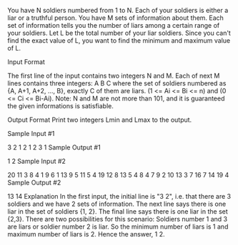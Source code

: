 You have N soldiers numbered from 1 to N. Each of your soldiers is either a liar or a truthful person. You have M sets of information about them. Each set of information tells you the number of liars among a certain range of your soldiers. Let L be the total number of your liar soldiers. Since you can't find the exact value of L, you want to find the minimum and maximum value of L.

Input Format

The first line of the input contains two integers N and M.
Each of next M lines contains three integers:
A B C where the set of soldiers numbered as {A, A+1, A+2, ..., B}, exactly C of them are liars. (1 <= Ai <= Bi <= n) and (0 <= Ci <= Bi-Ai).
Note: N and M are not more than 101, and it is guaranteed the given informations is satisfiable.

Output Format
Print two integers Lmin and Lmax to the output.

Sample Input #1

3 2
1 2 1
2 3 1
Sample Output #1

1 2
Sample Input #2

20 11
3 8 4
1 9 6
1 13 9
5 11 5
4 19 12
8 13 5
4 8 4
7 9 2
10 13 3
7 16 7
14 19 4
Sample Output #2

13 14
Explanation
In the first input, the initial line is "3 2", i.e. that there are 3 soldiers and we have 2 sets of information. The next line says there is one liar in the set of soldiers {1, 2}. The final line says there is one liar in the set {2,3}. There are two possibilities for this scenario: Soldiers number 1 and 3 are liars or soldier number 2 is liar.
So the minimum number of liars is 1 and maximum number of liars is 2. Hence the answer, 1 2.
